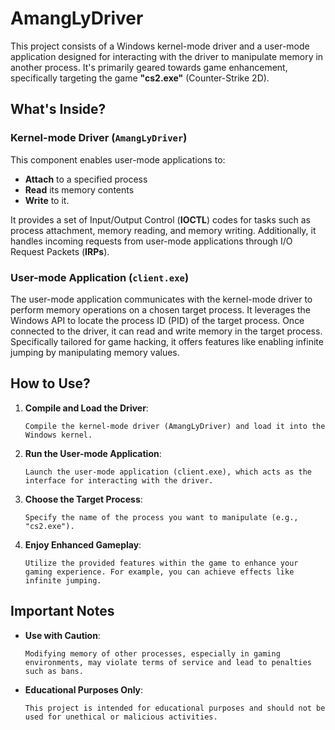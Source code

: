 # AmangLyDriver

This project consists of a Windows kernel-mode driver and a user-mode application designed for interacting with the driver to manipulate memory in another process. It's primarily geared towards game enhancement, specifically targeting the game **"cs2.exe"** (Counter-Strike 2D).

## What's Inside?

### Kernel-mode Driver (`AmangLyDriver`)

This component enables user-mode applications to:
- **Attach** to a specified process
- **Read** its memory contents
- **Write** to it.

It provides a set of Input/Output Control (**IOCTL**) codes for tasks such as process attachment, memory reading, and memory writing. Additionally, it handles incoming requests from user-mode applications through I/O Request Packets (**IRPs**).

### User-mode Application (`client.exe`)

The user-mode application communicates with the kernel-mode driver to perform memory operations on a chosen target process. It leverages the Windows API to locate the process ID (PID) of the target process. Once connected to the driver, it can read and write memory in the target process. Specifically tailored for game hacking, it offers features like enabling infinite jumping by manipulating memory values.

## How to Use?

1. **Compile and Load the Driver**:
   ```
   Compile the kernel-mode driver (AmangLyDriver) and load it into the Windows kernel.
   ```

2. **Run the User-mode Application**:
   ```
   Launch the user-mode application (client.exe), which acts as the interface for interacting with the driver.
   ```

3. **Choose the Target Process**:
   ```
   Specify the name of the process you want to manipulate (e.g., "cs2.exe").
   ```

4. **Enjoy Enhanced Gameplay**:
   ```
   Utilize the provided features within the game to enhance your gaming experience. For example, you can achieve effects like infinite jumping.
   ```

## Important Notes

- **Use with Caution**:
  ```
  Modifying memory of other processes, especially in gaming environments, may violate terms of service and lead to penalties such as bans.
  ```

- **Educational Purposes Only**:
  ```
  This project is intended for educational purposes and should not be used for unethical or malicious activities.
  ```